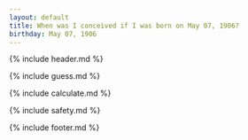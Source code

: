 ```yaml
---
layout: default
title: When was I conceived if I was born on May 07, 1906?
birthday: May 07, 1906
---
```


{% include header.md %}

{% include guess.md %}

{% include calculate.md %}

{% include safety.md %}

{% include footer.md %}




